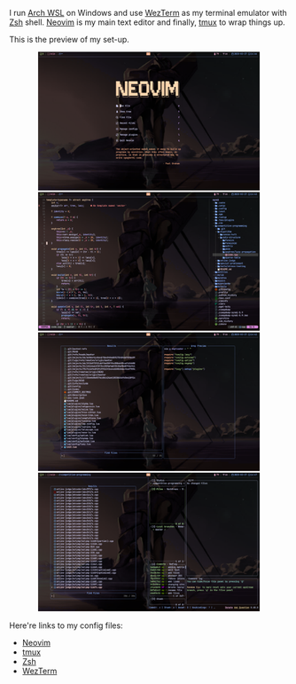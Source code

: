 I run [Arch WSL](https://github.com/yuk7/ArchWSL) on Windows and use [WezTerm](https://wezterm.org/) as my terminal emulator with [Zsh](https://en.wikipedia.org/wiki/Z_shell) shell. [Neovim](https://neovim.io/) is my main text editor and finally, [tmux](https://github.com/tmux/tmux/wiki) to wrap things up.

This is the preview of my set-up. <br>
<p align="center">
  <img src="https://github.com/syxm1/syxm1/blob/master/img/img1.png" alt="Preview" width="400"/>
  <img src="https://github.com/syxm1/syxm1/blob/master/img/img2.png" alt="Preview" width="400"/>
  <img src="https://github.com/syxm1/syxm1/blob/master/img/img3.png" alt="Preview" width="400"/>
  <img src="https://github.com/syxm1/syxm1/blob/master/img/img4.png" alt="Preview" width="400"/>
</p>

Here're links to my config files:
- [Neovim](https://github.com/syxm1/nvim)
- [tmux](https://github.com/syxm1/dotfiles/blob/master/.tmux.conf)
- [Zsh](https://github.com/syxm1/dotfiles/blob/master/.zshrc)
- [WezTerm](https://github.com/syxm1/dotfiles/blob/master/.wezterm.lua)
